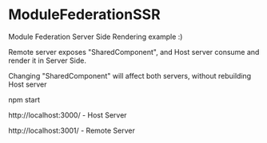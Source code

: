 # ModuleFederationSSR
Module Federation Server Side Rendering example :)

Remote server exposes "SharedComponent", 
and Host server consume and render it in Server Side.

Changing "SharedComponent" will affect both servers, without rebuilding Host server 

 
 
 npm start
 
 http://localhost:3000/ - Host Server
 
 http://localhost:3001/ - Remote Server
